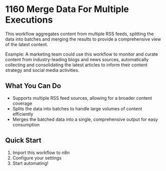 # 1160 Merge Data For Multiple Executions

This workflow aggregates content from multiple RSS feeds, splitting the data into batches and merging the results to provide a comprehensive view of the latest content.

Example: A marketing team could use this workflow to monitor and curate content from industry-leading blogs and news sources, automatically collecting and consolidating the latest articles to inform their content strategy and social media activities.

## What You Can Do
- Supports multiple RSS feed sources, allowing for a broader content coverage
- Splits the data into batches to handle large volumes of content efficiently
- Merges the batched data into a single, comprehensive output for easy consumption

## Quick Start
1. Import this workflow to n8n
2. Configure your settings
3. Start automating!

